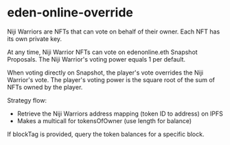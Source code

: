 # eden-online-override

Niji Warriors are NFTs that can vote on behalf of their owner. Each NFT has its own private key.

At any time, Niji Warrior NFTs can vote on edenonline.eth Snapshot Proposals.
The Niji Warrior's voting power equals 1 per default.

When voting directly on Snapshot, the player's vote overrides the Niji Warrior's vote.
The player's voting power is the square root of the sum of NFTs owned by the player.

Strategy flow:

- Retrieve the Niji Warriors address mapping (token ID to address) on IPFS
- Makes a multicall for tokensOfOwner (use length for balance)

If blockTag is provided, query the token balances for a specific block.
